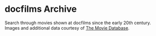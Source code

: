 # docfilms Archive

Search through movies shown at docfilms since the early 20th century. Images and additional data courtesy of [The Movie Database](https://www.themoviedb.org/?language=en-US).


